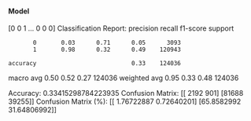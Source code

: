 #### Model
[0 0 1 ... 0 0 0]
Classification Report:
              precision    recall  f1-score   support

           0       0.03      0.71      0.05      3093
           1       0.98      0.32      0.49    120943

    accuracy                           0.33    124036
   macro avg       0.50      0.52      0.27    124036
weighted avg       0.95      0.33      0.48    124036

Accuracy: 0.33415298784223935
Confusion Matrix:
[[ 2192   901]
 [81688 39255]]
Confusion Matrix (%):
[[ 1.76722887  0.72640201]
 [65.8582992  31.64806992]]

